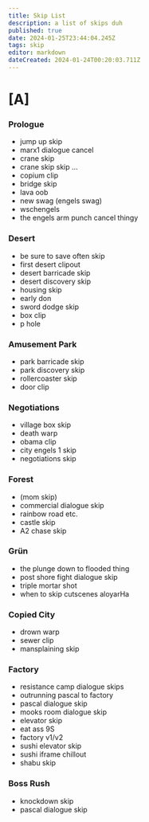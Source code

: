 ```yaml
---
title: Skip List
description: a list of skips duh
published: true
date: 2024-01-25T23:44:04.245Z
tags: skip
editor: markdown
dateCreated: 2024-01-24T00:20:03.711Z
---
```


# [A]
### Prologue
- jump up skip
- marx1 dialogue cancel
- crane skip
- crane skip skip
...
- copium clip
- bridge skip
- lava oob
- new swag (engels swag)
- wschengels
- the engels arm punch cancel thingy
### Desert
- be sure to save often skip
- first desert clipout
- desert barricade skip
- desert discovery skip
- housing skip
- early don
- sword dodge skip
- box clip
- p hole
### Amusement Park
- park barricade skip
- park discovery skip
- rollercoaster skip
- door clip
### Negotiations
- village box skip
- death warp
- obama clip
- city engels 1 skip
- negotiations skip
### Forest
- (mom skip)
- commercial dialogue skip
- rainbow road etc.
- castle skip
- A2 chase skip
### Grün
- the plunge down to flooded thing
- post shore fight dialogue skip
- triple mortar shot
- when to skip cutscenes aloyarHa
### Copied City
- drown warp
- sewer clip
- mansplaining skip
### Factory
- resistance camp dialogue skips
- outrunning pascal to factory
- pascal dialogue skip
- mooks room dialogue skip
- elevator skip
- eat ass 9S
- factory v1/v2
- sushi elevator skip
- sushi iframe chillout
- shabu skip
### Boss Rush
- knockdown skip
- pascal dialogue skip